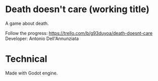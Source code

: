 # Death doesn't care (working title)
A game about death.

Follow the progress: https://trello.com/b/g93duyoa/death-doesnt-care
Developer: Antonio Dell'Annunziata

# Technical
Made with Godot engine.